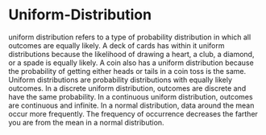 # Uniform-Distribution
uniform distribution refers to a type of probability distribution in which all outcomes are equally likely. A deck of cards has within it uniform distributions because the likelihood of drawing a heart, a club, a diamond, or a spade is equally likely. A coin also has a uniform distribution because the probability of getting either heads or tails in a coin toss is the same.
Uniform distributions are probability distributions with equally likely outcomes.
In a discrete uniform distribution, outcomes are discrete and have the same probability.
In a continuous uniform distribution, outcomes are continuous and infinite.
In a normal distribution, data around the mean occur more frequently.
The frequency of occurrence decreases the farther you are from the mean in a normal distribution.
